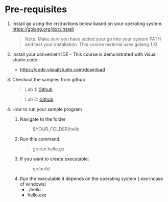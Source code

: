 # Pre-requisites

1. Install go using the instructions below based on your operating system.
    https://golang.org/doc/install

    > Note: Make sure you have added your go into your system PATH and test your installation. This course material uses golang 1.12

2. Install your convenient IDE - This course is demonstrated with visual studio code
    * https://code.visualstudio.com/download

3. Checkout the samples from github

    > Lab 1: [Github](https://github.com/HariDhanakoti/golangTraining)
    
    > Lab 2: [Github](https://github.com/HariDhanakoti/golangPackage)

4. How to run your sample program
    1. Navigate to the folder 
        > $YOUR_FOLDER/hello
    2. Run this command:  
        > go run hello.go
    3. If you want to create executable: 
        > go build
    4. Run the executable it depends on the operating system (.exe incase of windows)
        * ./hello
        * hello.exe
